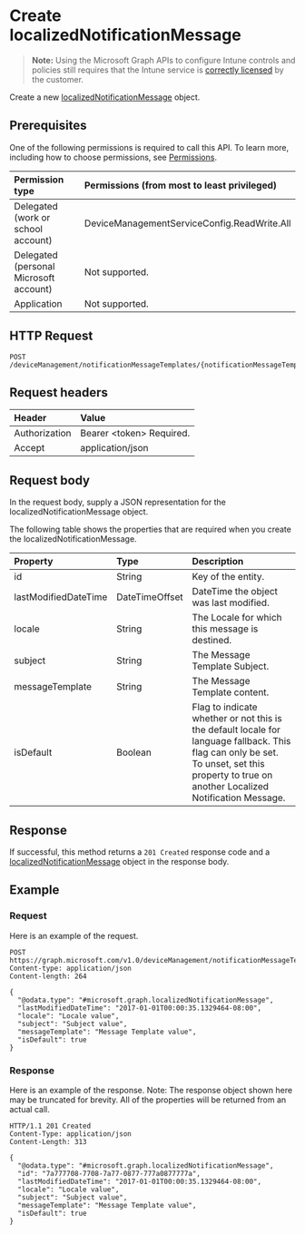 ﻿# Create localizedNotificationMessage

> **Note:** Using the Microsoft Graph APIs to configure Intune controls and policies still requires that the Intune service is [correctly licensed](https://go.microsoft.com/fwlink/?linkid=839381) by the customer.

Create a new [localizedNotificationMessage](../resources/intune_notification_localizednotificationmessage.md) object.
## Prerequisites
One of the following permissions is required to call this API. To learn more, including how to choose permissions, see [Permissions](../concepts/permissions_reference.md).

|Permission type|Permissions (from most to least privileged)|
|:---|:---|
|Delegated (work or school account)|DeviceManagementServiceConfig.ReadWrite.All|
|Delegated (personal Microsoft account)|Not supported.|
|Application|Not supported.|

## HTTP Request
<!-- {
  "blockType": "ignored"
}
-->
``` http
POST /deviceManagement/notificationMessageTemplates/{notificationMessageTemplateId}/localizedNotificationMessages
```

## Request headers
|Header|Value|
|:---|:---|
|Authorization|Bearer &lt;token&gt; Required.|
|Accept|application/json|

## Request body
In the request body, supply a JSON representation for the localizedNotificationMessage object.

The following table shows the properties that are required when you create the localizedNotificationMessage.

|Property|Type|Description|
|:---|:---|:---|
|id|String|Key of the entity.|
|lastModifiedDateTime|DateTimeOffset|DateTime the object was last modified.|
|locale|String|The Locale for which this message is destined.|
|subject|String|The Message Template Subject.|
|messageTemplate|String|The Message Template content.|
|isDefault|Boolean|Flag to indicate whether or not this is the default locale for language fallback. This flag can only be set. To unset, set this property to true on another Localized Notification Message.|



## Response
If successful, this method returns a `201 Created` response code and a [localizedNotificationMessage](../resources/intune_notification_localizednotificationmessage.md) object in the response body.

## Example
### Request
Here is an example of the request.
``` http
POST https://graph.microsoft.com/v1.0/deviceManagement/notificationMessageTemplates/{notificationMessageTemplateId}/localizedNotificationMessages
Content-type: application/json
Content-length: 264

{
  "@odata.type": "#microsoft.graph.localizedNotificationMessage",
  "lastModifiedDateTime": "2017-01-01T00:00:35.1329464-08:00",
  "locale": "Locale value",
  "subject": "Subject value",
  "messageTemplate": "Message Template value",
  "isDefault": true
}
```

### Response
Here is an example of the response. Note: The response object shown here may be truncated for brevity. All of the properties will be returned from an actual call.
``` http
HTTP/1.1 201 Created
Content-Type: application/json
Content-Length: 313

{
  "@odata.type": "#microsoft.graph.localizedNotificationMessage",
  "id": "7a777708-7708-7a77-0877-777a0877777a",
  "lastModifiedDateTime": "2017-01-01T00:00:35.1329464-08:00",
  "locale": "Locale value",
  "subject": "Subject value",
  "messageTemplate": "Message Template value",
  "isDefault": true
}
```



